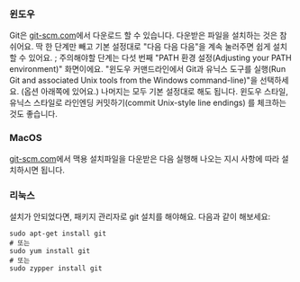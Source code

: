 ### 윈도우

Git은 [git-scm.com](http://git-scm.com/)에서 다운로드 할 수 있습니다. 다운받은 파일을 설치하는 것은 참 쉬어요. 딱 한 단계만 빼고 기본 설정대로 "다음 다음 다음"을 계속 눌러주면 쉽게 설치할 수 있어요. ; 주의해야할 단계는 다섯 번째 "PATH 환경 설정(Adjusting your PATH environment)" 화면이에요. "윈도우 커맨드라인에서 Git과 유닉스 도구를 실행(Run Git and associated Unix tools from the Windows command-line)"을 선택하세요. (옵션 아래쪽에 있어요.) 나머지는 모두 기본 설정대로 해도 됩니다. 윈도우 스타일, 유닉스 스타일로 라인엔딩 커밋하기(commit Unix-style line endings) 를 체크하는 것도 좋습니다.

### MacOS

[git-scm.com](http://git-scm.com/)에서 맥용 설치파일을 다운받은 다음 실행해 나오는 지시 사항에 따라 설치하시면 됩니다.

### 리눅스

설치가 안되었다면, 패키지 관리자로 git 설치를 해야해요. 다음과 같이 해보세요:

    sudo apt-get install git
    # 또는
    sudo yum install git
    # 또는
    sudo zypper install git
